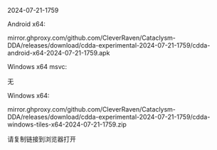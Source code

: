 2024-07-21-1759

Android x64:

mirror.ghproxy.com/github.com/CleverRaven/Cataclysm-DDA/releases/download/cdda-experimental-2024-07-21-1759/cdda-android-x64-2024-07-21-1759.apk

Windows x64 msvc:

无

Windows x64:

mirror.ghproxy.com/github.com/CleverRaven/Cataclysm-DDA/releases/download/cdda-experimental-2024-07-21-1759/cdda-windows-tiles-x64-2024-07-21-1759.zip

请复制链接到浏览器打开

